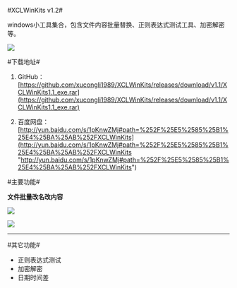 #XCLWinKits v1.2#

windows小工具集合，包含文件内容批量替换、正则表达式测试工具、加密解密等。

![](https://raw.githubusercontent.com/xucongli1989/XCLWinKits/master/XCLWinKits/XCLWinKits/imgs/1.jpg)

#下载地址#

1. GitHub：[https://github.com/xucongli1989/XCLWinKits/releases/download/v1.1/XCLWinKits1.1_exe.rar](https://github.com/xucongli1989/XCLWinKits/releases/download/v1.1/XCLWinKits1.1_exe.rar)

1. 百度网盘：[http://yun.baidu.com/s/1pKnwZMj#path=%252F%25E5%2585%25B1%25E4%25BA%25AB%252FXCLWinKits](http://yun.baidu.com/s/1pKnwZMj#path=%252F%25E5%2585%25B1%25E4%25BA%25AB%252FXCLWinKits "http://yun.baidu.com/s/1pKnwZMj#path=%252F%25E5%2585%25B1%25E4%25BA%25AB%252FXCLWinKits")

#主要功能#

**文件批量改名改内容**

![](https://raw.githubusercontent.com/xucongli1989/XCLWinKits/master/XCLWinKits/XCLWinKits/imgs/2.jpg)

![](https://raw.githubusercontent.com/xucongli1989/XCLWinKits/master/XCLWinKits/XCLWinKits/imgs/3.jpg)

----------


#其它功能#

- 正则表达式测试
- 加密解密
- 日期时间差
